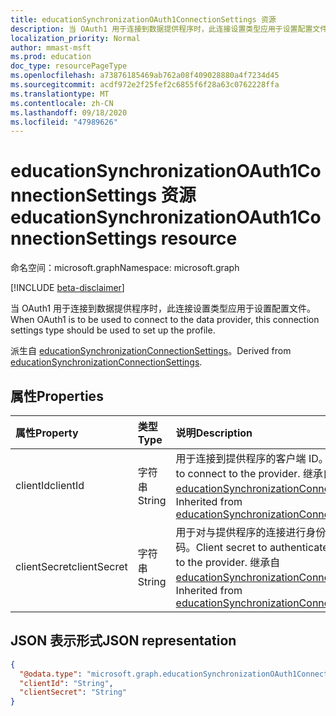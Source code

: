 ```yaml
---
title: educationSynchronizationOAuth1ConnectionSettings 资源
description: 当 OAuth1 用于连接到数据提供程序时，此连接设置类型应用于设置配置文件。
localization_priority: Normal
author: mmast-msft
ms.prod: education
doc_type: resourcePageType
ms.openlocfilehash: a73876185469ab762a08f409028880a4f7234d45
ms.sourcegitcommit: acdf972e2f25fef2c6855f6f28a63c0762228ffa
ms.translationtype: MT
ms.contentlocale: zh-CN
ms.lasthandoff: 09/18/2020
ms.locfileid: "47989626"
---
```

# <a name="educationsynchronizationoauth1connectionsettings-resource"></a><span data-ttu-id="fa482-103">educationSynchronizationOAuth1ConnectionSettings 资源</span><span class="sxs-lookup"><span data-stu-id="fa482-103">educationSynchronizationOAuth1ConnectionSettings resource</span></span>

<span data-ttu-id="fa482-104">命名空间：microsoft.graph</span><span class="sxs-lookup"><span data-stu-id="fa482-104">Namespace: microsoft.graph</span></span>

[!INCLUDE [beta-disclaimer](../../includes/beta-disclaimer.md)]

<span data-ttu-id="fa482-105">当 OAuth1 用于连接到数据提供程序时，此连接设置类型应用于设置配置文件。</span><span class="sxs-lookup"><span data-stu-id="fa482-105">When OAuth1 is to be used to connect to the data provider, this connection settings type should be used to set up the profile.</span></span>

<span data-ttu-id="fa482-106">派生自 [educationSynchronizationConnectionSettings]。</span><span class="sxs-lookup"><span data-stu-id="fa482-106">Derived from [educationSynchronizationConnectionSettings].</span></span>

## <a name="properties"></a><span data-ttu-id="fa482-107">属性</span><span class="sxs-lookup"><span data-stu-id="fa482-107">Properties</span></span>

| <span data-ttu-id="fa482-108">属性</span><span class="sxs-lookup"><span data-stu-id="fa482-108">Property</span></span>     | <span data-ttu-id="fa482-109">类型</span><span class="sxs-lookup"><span data-stu-id="fa482-109">Type</span></span>   | <span data-ttu-id="fa482-110">说明</span><span class="sxs-lookup"><span data-stu-id="fa482-110">Description</span></span>                                                                                                                |
| :----------- | :----- | :------------------------------------------------------------------------------------------------------------------------- |
| <span data-ttu-id="fa482-111">clientId</span><span class="sxs-lookup"><span data-stu-id="fa482-111">clientId</span></span>     | <span data-ttu-id="fa482-112">字符串</span><span class="sxs-lookup"><span data-stu-id="fa482-112">String</span></span> | <span data-ttu-id="fa482-113">用于连接到提供程序的客户端 ID。</span><span class="sxs-lookup"><span data-stu-id="fa482-113">Client ID used to connect to the provider.</span></span> <span data-ttu-id="fa482-114">继承自 [educationSynchronizationConnectionSettings]。</span><span class="sxs-lookup"><span data-stu-id="fa482-114">Inherited from [educationSynchronizationConnectionSettings].</span></span>                    |
| <span data-ttu-id="fa482-115">clientSecret</span><span class="sxs-lookup"><span data-stu-id="fa482-115">clientSecret</span></span> | <span data-ttu-id="fa482-116">字符串</span><span class="sxs-lookup"><span data-stu-id="fa482-116">String</span></span> | <span data-ttu-id="fa482-117">用于对与提供程序的连接进行身份验证的客户端密码。</span><span class="sxs-lookup"><span data-stu-id="fa482-117">Client secret to authenticate the connection to the provider.</span></span> <span data-ttu-id="fa482-118">继承自 [educationSynchronizationConnectionSettings]。</span><span class="sxs-lookup"><span data-stu-id="fa482-118">Inherited from [educationSynchronizationConnectionSettings].</span></span> |

[educationsynchronizationconnectionsettings]: educationsynchronizationconnectionsettings.md

## <a name="json-representation"></a><span data-ttu-id="fa482-120">JSON 表示形式</span><span class="sxs-lookup"><span data-stu-id="fa482-120">JSON representation</span></span>

<!-- {
  "blockType": "resource",
  "@odata.type": "microsoft.graph.educationSynchronizationOAuth1ConnectionSettings"
}-->

```json
{
  "@odata.type": "microsoft.graph.educationSynchronizationOAuth1ConnectionSettings",
  "clientId": "String",
  "clientSecret": "String"
}
```



